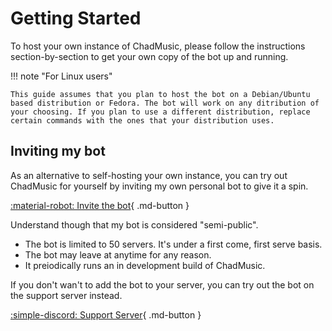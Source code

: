 # Getting Started
To host your own instance of ChadMusic, please follow the instructions section-by-section to get your own copy of the bot up and running.

!!! note "For Linux users"

    This guide assumes that you plan to host the bot on a Debian/Ubuntu based distribution or Fedora. The bot will work on any ditribution of your choosing. If you plan to use a different distribution, replace certain commands with the ones that your distribution uses.

## Inviting my bot
As an alternative to self-hosting your own instance, you can try out ChadMusic for yourself by inviting my own personal bot to give it a spin.

[:material-robot: Invite the bot](https://discord.com/api/oauth2/authorize?client_id=375450533114413056&permissions=41099548028374&scope=bot%20applications.commands){ .md-button }

Understand though that my bot is considered "semi-public".

* The bot is limited to 50 servers. It's under a first come, first serve basis.
* The bot may leave at anytime for any reason.
* It preiodically runs an in development build of ChadMusic.

If you don't wan't to add the bot to your server, you can try out the bot on the support server instead.

[:simple-discord: Support Server](https://discord.com/invite/qQuJ9YQ){ .md-button }